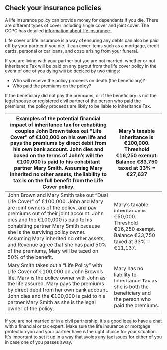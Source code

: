 ##  Check your insurance policies

A life insurance policy can provide money for dependants if you die. There are
different types of cover including single cover and joint cover. The CCPC has
detailed [ information about life insurance
](https://www.ccpc.ie/consumers/money/insurance/life-insurance/) .

Life cover or life insurance is a way of ensuring any debts can also be paid
off by your partner if you die. It can cover items such as a mortgage, credit
cards, personal or car loans, and costs arising from your funeral.

If you are living with your partner but you are not married, whether or not
Inheritance Tax will be paid on any payout from the life cover policy in the
event of one of you dying will be decided by two things:

  * Who will receive the policy proceeds on death (the beneficiary)? 
  * Who paid the premiums on the policy? 

If the beneficiary did not pay the premiums, or if the beneficiary is not the
legal spouse or registered civil partner of the person who paid the premiums,
the policy proceeds are likely to be liable to Inheritance Tax.

**Examples of the potential financial impact of inheritance tax for cohabiting couples** John Brown takes out "Life Cover" of €100,000 on his own life and pays the premiums by direct debit from his own bank account. John dies and based on the terms of John’s will the €100,000 is paid to his cohabitant partner Mary Smith.  Assuming Mary inherited no other assets, the liability to tax is on the full benefit from the Life Cover policy.  |  Mary’s taxable inheritance is €100,000.  Threshold €16,250 exempt.  Balance €83,750 taxed at 33% = €27,637   
---|---  
John Brown and Mary Smith take out “Dual Life Cover" of €100,000. John and Mary are joint owners of the policy, and pay premiums out of their joint account. John dies and the €100,000 is paid to his cohabiting partner Mary Smith because she is the surviving policy owner.  Assuming Mary inherited no other assets, and Revenue agree that she has paid 50% of the premiums, Mary will be taxed on 50% of the benefit.  |  Mary’s taxable inheritance is €50,000.  Threshold €16,250 exempt.  Balance €33,750 taxed at 33% = €11,137.   
Mary Smith takes out a “Life Policy” with Life Cover of €100,000 on John Brown’s life. Mary is the policy owner with John as the life assured. Mary pays the premiums by direct debit from her own bank account. John dies and the €100,000 is paid to his partner Mary Smith as she is the legal owner of the policy.  |  Mary has no liability to Inheritance Tax as she is both the beneficiary and the person who paid the premiums.   
  
If you are not married or in a civil partnership, it's a good idea to have a
chat with a financial or tax expert. Make sure the life insurance or mortgage
protection you and your partner have is the right choice for your situation.
It's important to set it up in a way that avoids any tax issues for either of
you in case one of you passes away.
